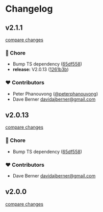 # Changelog


## v2.1.1

[compare changes](https://github.com/kinde-oss/kinde-auth-nextjs/compare/v2.1.0...v2.1.1)

### 🏡 Chore

- Bump TS dependency ([65df558](https://github.com/kinde-oss/kinde-auth-nextjs/commit/65df558))
- **release:** V2.0.13 ([1261b3b](https://github.com/kinde-oss/kinde-auth-nextjs/commit/1261b3b))

### ❤️ Contributors

- Peter Phanouvong ([@peterphanouvong](http://github.com/peterphanouvong))
- Dave Berner <davidajberner@gmail.com>

## v2.0.13

[compare changes](https://github.com/kinde-oss/kinde-auth-nextjs/compare/v2.1.0...v2.0.13)

### 🏡 Chore

- Bump TS dependency ([65df558](https://github.com/kinde-oss/kinde-auth-nextjs/commit/65df558))

### ❤️ Contributors

- Dave Berner <davidajberner@gmail.com>

## v2.0.0

[compare changes](https://github.com/kinde-oss/kinde-auth-nextjs/compare/v2.0.0-alpha.2...v2.0.0)

